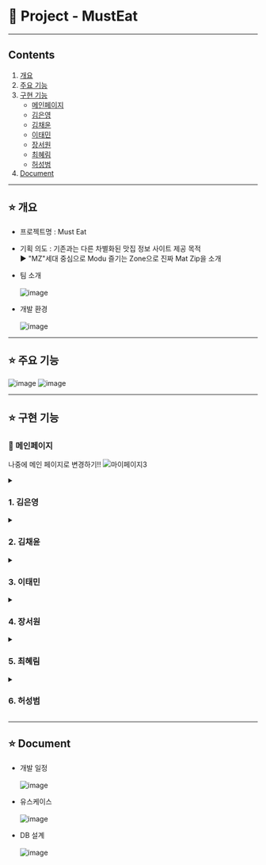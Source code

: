 # 🍔 Project - MustEat
***
## Contents <br>
1. [개요](#star-개요)  
2. [주요 기능](#star-주요-기능)
3. [구현 기능](#star-구현-기능)
    - [메인페이지](#pushpin-메인페이지)
    - [김은영](#1-김은영)
    - [김채윤](#2-김채윤)   
    - [이태민](#3-이태민)   
    - [장서원](#4-장서원)   
    - [최혜림](#5-최혜림)   
    - [허성범](#6-허성범)  
3. [Document](#star-document)



***


## :star: 개요
- 프로젝트명 : Must Eat <br>
      
- 기획 의도 : 기존과는 다른 차별화된 맛집 정보 사이트 제공 목적      
               ▶ "MZ"세대 중심으로 Modu 즐기는 Zone으로 진짜 Mat Zip을 소개 <br>
               
- 팀 소개 <br><br>
![image](https://user-images.githubusercontent.com/103404357/188263303-c24fda3d-b927-4c87-a4eb-e7f41f342ea7.png) <br>

- 개발 환경 <br><br>
![image](https://user-images.githubusercontent.com/103404357/188269068-6baa0e0d-7060-466d-a091-e164f164f2f9.png) <br>
***

## :star: 주요 기능
![image](https://user-images.githubusercontent.com/103404357/188263803-6090b790-df41-4f42-9691-258762b2c87f.png)
![image](https://user-images.githubusercontent.com/103404357/188263805-9f886c16-c29a-4795-9d3a-0258276d28e7.png)


***
## :star: 구현 기능

### :pushpin: 메인페이지
나중에 메인 페이지로 변경하기!!
![마이페이지3](https://user-images.githubusercontent.com/103404357/188264121-ac1f3fe7-296a-43a8-8baa-4a52e9e5521d.gif) <br>

<details><summary><h3>1. 김은영</h3></summary>

### 📌 마이페이지 

![마이페이지3](https://user-images.githubusercontent.com/103404357/188264121-ac1f3fe7-296a-43a8-8baa-4a52e9e5521d.gif) <br>

- 리뷰, 적립금, 찜, 팔로우 조회 및 상세페이지로 이동 <br> <br>
    
### 📌 회원 정보 수정
![회원정보수정](https://user-images.githubusercontent.com/103404357/188266280-e4170783-7418-4527-82d2-73a8e9b3143c.gif) <br>

- 비밀번호 중복체크  <br>
- 닉네임, 이메일 중복체크 <br>
- 주소 변경 <br>
- 프로필 변경 <br> <br>

### 📌 회원 탈퇴
![회원탈퇴](https://user-images.githubusercontent.com/103404357/188268250-75a91266-c703-43ca-b314-716df34a5e8a.gif) <br>

- 탈퇴 사유 선택 <br>
- 비밀번호 확인 탈퇴 <br> <br>

### 📌 주문 현황 조회
![회원정보수정4](https://user-images.githubusercontent.com/103404357/188267964-f7e6ce88-e7fe-42cd-ba1f-a988adb00676.gif) <br>

- 상품 구매 페이지로 이동
- 배송 현황에 따른 주문 목록 조회
- 주문 상세 조회
- 구매 확정/취소 
</details>

<details><summary><h3>2. 김채윤</h3></summary>

### 📌 사용자 카테고리

### 📌 에디터 커뮤니티
### 📌 찜
### 📌 팔로우
### 📌 사용자 식당 조회
</details>

<details><summary><h3>3. 이태민</h3></summary>

### 📌 회원가입
### 📌 로그인
### 📌 아이디, 비밀번호 찾기
### 📌 회원 전체 및 상세조회 관리
### 📌 식당 리뷰관리
### 📌 관리자 메인페이지
</details>

<details><summary><h3>4. 장서원</h3></summary>

### 📌 식당 및 지역 검색
### 📌 사용자 리뷰 작성 및 조회
### 📌 적립금
### 📌 식당관리
### 📌 이용약관
</details>

<details><summary><h3>5. 최혜림</h3></summary>

### 📌 고객센터, 공지사항, FAQ
### 📌 1:1 문의하기 및 내역조회
### 📌 관리자 고객센터
### 📌 관리자 공지사항
### 📌 밀키트 리뷰관리
</details>

<details><summary><h3>6. 허성범</h3></summary>

### 📌 밀키트 전체 및 상세조회

   
### 📌 회원 주문 및 결제
### 📌 밀키트 댓글 리뷰
    <img src="https://user-images.githubusercontent.com/16822641/109461495-913fc480-7aa5-11eb-9d0e-aff762669f98.gif"/>

### 📌 밀키트 상품 등록
</details>

***
## :star: Document

- 개발 일정 <br><br>
![image](https://user-images.githubusercontent.com/103404357/188263532-1e33a424-61b8-4808-95e8-a43ad766c110.png) <br>

- 유스케이스 <br><br>
![image](https://user-images.githubusercontent.com/103404357/188263510-f2a8bdd2-4a65-4423-9458-5d80bb4aaaea.png) <br>

- DB 설계 <br><br>
![image](https://user-images.githubusercontent.com/103404357/188263352-44d5320d-e35b-4300-9c4d-176b0831a28a.png) <br>
